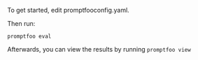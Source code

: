 To get started, edit promptfooconfig.yaml.

Then run:
```
promptfoo eval
```

Afterwards, you can view the results by running `promptfoo view`
